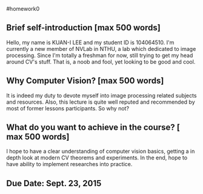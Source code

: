 #homework0

## Brief self-introduction [max 500 words]
Hello, my name is KUAN-I LEE and my student ID is 104064510. I'm currently a new member of NVLab in NTHU, a lab which dedicated to image processing. Since I'm totally a freshman for now, still trying to get my head around CV's stuff. That is, a noob and fool, yet looking to be good and cool.

## Why Computer Vision? [max 500 words]
It is indeed my duty to devote myself into image processing related subjects and resources. Also, this lecture is quite well reputed and recommended by most of former lessons participants. So why not?

## What do you want to achieve in the course? [ max 500 words]
I hope to have a clear understanding of computer vision basics, getting a in depth look at modern CV theorems and experiments. In the end, hope to have ability to implement researches into practice.

## Due Date: Sept. 23, 2015
